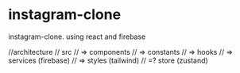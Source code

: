 # instagram-clone
instagram-clone. using react and firebase

//architecture
// src
// => components
// => constants
// => hooks
// => services (firebase)
// => styles (tailwind)
// =? store (zustand)
